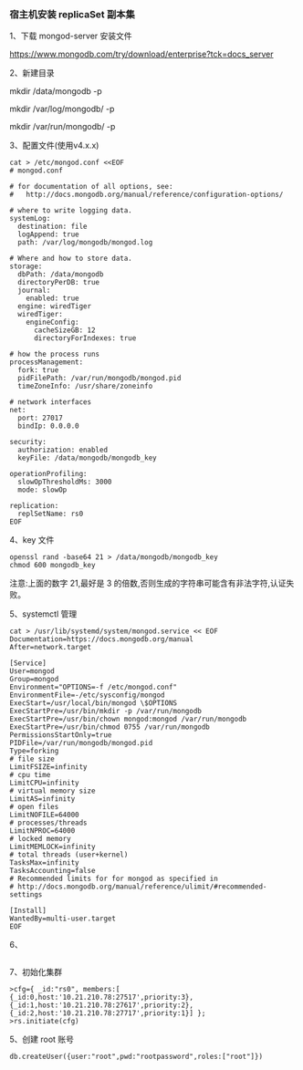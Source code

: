 ### 宿主机安装 replicaSet 副本集

1、下载 mongod-server 安装文件

https://www.mongodb.com/try/download/enterprise?tck=docs_server

2、新建目录

mkdir /data/mongodb -p

mkdir /var/log/mongodb/ -p

mkdir /var/run/mongodb/ -p

3、配置文件(使用v4.x.x)

```
cat > /etc/mongod.conf <<EOF
# mongod.conf

# for documentation of all options, see:
#   http://docs.mongodb.org/manual/reference/configuration-options/

# where to write logging data.
systemLog:
  destination: file
  logAppend: true
  path: /var/log/mongodb/mongod.log

# Where and how to store data.
storage:
  dbPath: /data/mongodb
  directoryPerDB: true
  journal:
    enabled: true
  engine: wiredTiger
  wiredTiger:
    engineConfig:
      cacheSizeGB: 12
      directoryForIndexes: true

# how the process runs
processManagement:
  fork: true  
  pidFilePath: /var/run/mongodb/mongod.pid
  timeZoneInfo: /usr/share/zoneinfo

# network interfaces
net:
  port: 27017
  bindIp: 0.0.0.0

security:
  authorization: enabled
  keyFile: /data/mongodb/mongodb_key

operationProfiling:
  slowOpThresholdMs: 3000
  mode: slowOp

replication:
  replSetName: rs0
EOF
```

4、key 文件

```
openssl rand -base64 21 > /data/mongodb/mongodb_key
chmod 600 mongodb_key
```

注意:上面的数字 21,最好是 3 的倍数,否则生成的字符串可能含有非法字符,认证失败。

5、systemctl 管理

```
cat > /usr/lib/systemd/system/mongod.service << EOF
Documentation=https://docs.mongodb.org/manual
After=network.target

[Service]
User=mongod
Group=mongod
Environment="OPTIONS=-f /etc/mongod.conf"
EnvironmentFile=-/etc/sysconfig/mongod
ExecStart=/usr/local/bin/mongod \$OPTIONS
ExecStartPre=/usr/bin/mkdir -p /var/run/mongodb
ExecStartPre=/usr/bin/chown mongod:mongod /var/run/mongodb
ExecStartPre=/usr/bin/chmod 0755 /var/run/mongodb
PermissionsStartOnly=true
PIDFile=/var/run/mongodb/mongod.pid
Type=forking
# file size
LimitFSIZE=infinity
# cpu time
LimitCPU=infinity
# virtual memory size
LimitAS=infinity
# open files
LimitNOFILE=64000
# processes/threads
LimitNPROC=64000
# locked memory
LimitMEMLOCK=infinity
# total threads (user+kernel)
TasksMax=infinity
TasksAccounting=false
# Recommended limits for for mongod as specified in
# http://docs.mongodb.org/manual/reference/ulimit/#recommended-settings

[Install]
WantedBy=multi-user.target
EOF
```

6、

```

```

7、初始化集群

```
>cfg={ _id:"rs0", members:[ {_id:0,host:'10.21.210.78:27517',priority:3}, {_id:1,host:'10.21.210.78:27617',priority:2}, 
{_id:2,host:'10.21.210.78:27717',priority:1}] };
>rs.initiate(cfg)
```

5、创建 root 账号

```
db.createUser({user:"root",pwd:"rootpassword",roles:["root"]})
```













